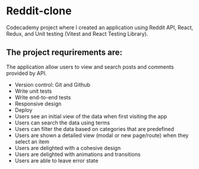 # Reddit-clone

Codecademy project where I created an application using Reddit API, React, Redux, and Unit testing (Vitest and React Testing Library).

## The project requrirements are:
The application allow users to view and search posts and comments provided by API.
  - Version control: Git and Github
  - Write unit tests
  - Write end-to-end tests
  - Responsive design
  - Deploy
  - Users see an initial view of the data when first visiting the app
  - Users can search the data using terms
  - Users can filter the data based on categories that are predefined
  - Users are shown a detailed view (modal or new page/route) when they select an item
  - Users are delighted with a cohesive design
  - Users are delighted with animations and transitions
  - Users are able to leave error state



##
